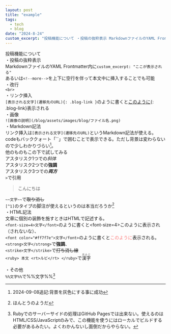 ```yaml
---
layout: post
title: "example"
tags:
  - tech
  - blog
date: "2024-8-24"
custom_excerpt: "投稿機能について ・投稿の抜粋表示 MarkdownファイルのYAML Frontmatter内に..."
---
```

投稿機能について<br>
・投稿の抜粋表示<br>
MarkdownファイルのYAML Frontmatter内に`custom_excerpt: "ここが表示される"`<br>
あるいは`<!--more-->`を上下に空行を伴って本文中に挿入することでも可能<br>
・改行<br>
`<br>`<br>
・リンク挿入<br>
`[表示される文字](遷移先のURL){: .blog-link }`のように書くと[このように](https://example.com){: .blog-link}表示される<br>
・画像<br>
`![画像の説明](/blog/assets/images/blog/ファイル名.png)`<br>
・Markdown記法<br>
リンク挿入は`[表示される文字](遷移先のURL)`というMarkdown記法が使える。<br>
codeもバッククォート「``」で囲むことで表示できる。ただし背景は変わらないので少しわかりづらい[^2]。<br>
他のものもこの下で試してみる<br>
アスタリスク1つでの*斜体*<br>
アスタリスク2つでの**強調**<br>
アスタリスク3つでの***両方***<br>
`>`で引用<br>

> こんにちは<br>

`~~文字~~`で~~取り消し~~<br>
`[^1]`のタイプの脚注が使えるというのは本当だろうか[^1]<br>
・HTML記法<br>
文章に個別の装飾を施すときはHTMLで記述する。<br>
`<font-size=4>文字</font>`のように書くと<font-size=4>このように</font>表示され（されないな）、<br>
`<font color="#ff7f7e">文字</font>`のように書くと<font color="#ff7f7e">このように</font>表示される。<br>
`<strong>文字</strong>`で<strong>強調</strong>、<br>
`<strike>文字</strike>`で<strike>打ち消し線</strike><br>
`<ruby>
  本文
  <rt>ルビ</rt>
</ruby>`で<ruby>漢字<rt>かんじ</rt></ruby><br><br>
・その他<br>
`%%文字%%`で%%文字%%[^3]

[^1]: ほんとうのようだ
[^2]: 2024-09-08追記:背景を灰色にする事に成功
[^3]: Rubyでのサーバーサイドの処理はGitHub Pagesでは出来ない。使えるのはHTML/CSS/JavaScriptのみで、この機能を使うにはローカルでビルドする必要があるみたい。よくわかんないし面倒だからやらない。
